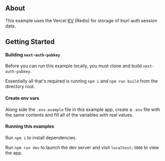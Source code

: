 ## About

This example uses the Vercel [KV](https://vercel.com/docs/storage/vercel-kv) (Redis) for storage of lnurl auth session data.

## Getting Started

#### Building `next-auth-pubkey`

Before you can run this example locally, you must clone and build `next-auth-pubkey`.

Essentially all that's required is running `npm i` and `npm run build` from the directory root.

#### Create env vars

Along side the `.env.example` file in this example app, create a `.env` file with the same contents and fill all of the variables with real values.

#### Running this examples

Run `npm i` to install dependencies.

Run `npm run dev` to launch the dev server and visit `localhost:3000` to view the app.
